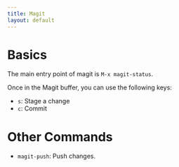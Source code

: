 ```yaml
---
title: Magit
layout: default
---
```


# Basics

The main entry point of magit is `M-x magit-status`.

Once in the Magit buffer, you can use the following keys:

- `s`: Stage a change
- `c`: Commit

# Other Commands

- `magit-push`: Push changes.